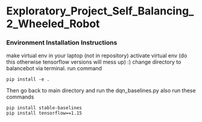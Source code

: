 # Exploratory_Project_Self_Balancing_2_Wheeled_Robot
### Environment Installation Instructions
make virtual env in your laptop (not in repository)
activate virtual env (do this otherwise tensorflow versions will mess up) :)
change directory to balancebot via terminal.
run command
~~~
pip install -e .
~~~
Then go back to main directory and run the dqn_baselines.py
also run these commands
~~~
pip install stable-baselines
pip install tensorflow==1.15
~~~

